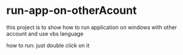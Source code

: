 # run-app-on-otherAcount
this project is to show how to run application on windows with other account
and use vbs language

how to run: just double click on it
